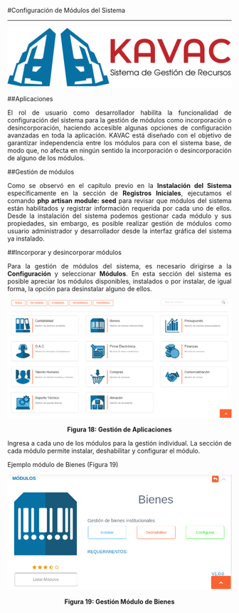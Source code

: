 #Configuración de Módulos del Sistema 
*************************************
<div style="text-align: justify;">

![Screenshot](../img/logokavac.png#imagen)

##Aplicaciones


El rol de usuario como desarrollador habilita la funcionalidad de configuración del sistema para la gestión de módulos como incorporación o desincorporación, haciendo accesible algunas opciones de configuración avanzadas en toda la aplicación.  KAVAC está diseñado con el objetivo de garantizar independencia entre los módulos para con el sistema base, de modo que, no afecta en ningún sentido la incorporación o desincorporación de alguno de los módulos.    


##Gestión de módulos 


Como se observó en el capítulo previo en la **Instalación del Sistema** específicamente en la sección de **Registros Iniciales**, ejecutamos el comando **php artisan module: seed** para revisar que módulos del sistema están habilitados y registrar información requerida por cada uno de ellos.  Desde la instalación del sistema podemos gestionar cada módulo y sus propiedades, sin embargo, es posible realizar gestión de módulos como usuario administrador y desarrollador desde la interfaz gráfica del sistema ya instalado.   


##Incorporar y desincorporar módulos


Para la gestión de módulos del sistema, es necesario dirigirse a la **Configuración** y seleccionar **Módulos**. En esta sección del sistema es posible apreciar los módulos disponibles, instalados o por instalar, de igual forma, la opción para desinstalar alguno de ellos. 

![Screenshot](../img/figure_18.png)<div style="text-align: center;font-weight: bold">Figura 18: Gestión de Aplicaciones</div>

Ingresa a cada uno de los módulos para la gestión individual.  La sección de cada módulo permite instalar, deshabilitar y configurar el módulo. 

Ejemplo módulo de Bienes (Figura 19)

![Screenshot](../img/figure_19.png)<div style="text-align: center;font-weight: bold">Figura 19: Gestión Módulo de Bienes</div>


</div>